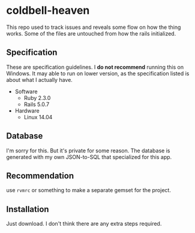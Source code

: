 # coldbell-heaven
This repo used to track issues and reveals some flow on how the thing works.
Some of the files are untouched from how the rails initialized.

## Specification
These are specification guidelines. I **do not recommend** running this on Windows.
It may able to run on lower version, as the specification listed is about what I actually have.

* Software
  * Ruby 2.3.0
  * Rails 5.0.7
* Hardware
  * Linux 14.04

## Database
I'm sorry for this. But it's private for some reason.
The database is generated with my own JSON-to-SQL that specialized for this app.

## Recommendation
use `rvmrc` or something to make a separate gemset for the project.

## Installation
Just download. I don't think there are any extra steps required.

